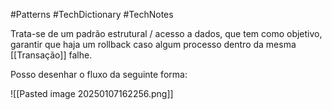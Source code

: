 #Patterns #TechDictionary #TechNotes 

Trata-se de um padrão estrutural / acesso a dados, que tem como objetivo, garantir que haja um rollback caso algum processo dentro da mesma [[Transação]] falhe.

Posso desenhar o fluxo da seguinte forma: 

![[Pasted image 20250107162256.png]]

